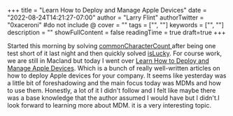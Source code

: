 +++
title = "Learn How to Deploy and Manage Apple Devices"
date = "2022-08-24T14:21:27-07:00"
author = "Larry Flint"
authorTwitter = "0xaceroni" #do not include @
cover = ""
tags = ["", ""]
keywords = ["", ""]
description = ""
showFullContent = false
readingTime = true
draft=true
+++

Started this morning by solving [commonCharacterCount
](https://app.codesignal.com/arcade/intro/level-3/JKKuHJknZNj4YGL32) after being one test short of it last night and then quickly solved [isLucky](https://app.codesignal.com/arcade/intro/level-3/3AdBC97QNuhF6RwsQ). For course work, we are still in Macland but today I went over [Learn How to Deploy and Manage Apple Devices](https://it-training.apple.com/tutorials/apt-deployment). Which is a bunch of really well-written articles on how to deploy Apple devices for your company. It seems like yesterday was a little bit of foreshadowing and the main focus today was MDMs and how to use them. Honestly, a lot of it I didn't follow and I felt like maybe there was a base knowledge that the author assumed I would have but I didn't.I look forward to learning more about MDM. it is a very interesting topic.
